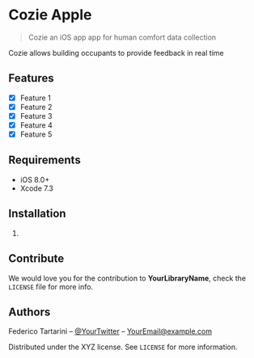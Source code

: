 # Cozie Apple
> Cozie an iOS app app for human comfort data collection 

Cozie allows building occupants to provide feedback in real time

## Features

- [x] Feature 1
- [x] Feature 2
- [x] Feature 3
- [x] Feature 4
- [x] Feature 5

## Requirements

- iOS 8.0+
- Xcode 7.3

## Installation

1. 

## Contribute

We would love you for the contribution to **YourLibraryName**, check the ``LICENSE`` file for more info.

## Authors

Federico Tartarini – [@YourTwitter](https://twitter.com/dbader_org) – YourEmail@example.com

Distributed under the XYZ license. See ``LICENSE`` for more information.
